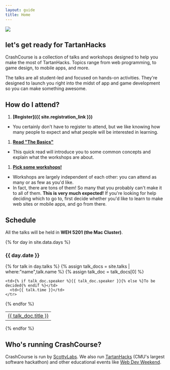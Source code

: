 ```yaml
---
layout: guide
title: Home
---
```


<div class="hero-logo">
  <img src="{{ site.baseurl }}/assets/img/crashcourse-logo.png">
</div>

## let's get ready for TartanHacks

CrashCourse is a collection of talks and workshops designed to help you make the
most of TartanHacks. Topics range from web programming, to game design, to
mobile apps, and more.

The talks are all student-led and focused on hands-on activities. They're
designed to launch you right into the midst of app and game development so you
can make something awesome.


## How do I attend?

1. __[Register]({{ site.registration_link }})__
  - You certainly don't have to register to attend, but we like knowing how many
    people to expect and what people will be interested in learning.
1. __[Read "The Basics"][basics]__
  - This quick read will introduce you to some common concepts and explain what
    the workshops are about.
1. __[Pick some workshops!](#schedule)__
  - Workshops are largely independent of each other: you can attend as many or
    as few as you'd like.
  - In fact, there are tons of them! So many that you probably can't make it to
    all of them. __This is very much expected!__ If you're looking for help
    deciding which to go to, first decide whether you'd like to learn to make
    web sites or mobile apps, and go from there.


## Schedule

All the talks will be held in __WEH 5201 (the Mac Cluster)__.

{% for day in site.data.days %}
### {{ day.date }}

<table class="full-width">
  <tbody>
  {% for talk in day.talks %}
  {% assign talk_docs = site.talks | where:"name",talk.name %}
  {% assign talk_doc = talk_docs[0] %}
    <tr>
      <td><a href="{{ site.baseurl }}{{ talk_doc.url | remove: 'index.html' }}">{{ talk_doc.title }}</a></td>

    <td>{% if talk_doc.speaker %}{{ talk_doc.speaker }}{% else %}To be decided{% endif %}</td>
      <td>{{ talk.time }}</td>
    </tr>
  {% endfor %}
  </tbody>
</table>
{% endfor %}



## Who's running CrashCourse?

CrashCourse is run by [ScottyLabs](https://scottylabs.org). We also run
[TartanHacks](http://tartanhacks.com/) (CMU's largest software hackathon) and
other educational events like [Web Dev Weekend](https://scottylabs.org/wdw/).


[basics]: basics/
[calendar]: https://calendar.google.com/calendar/embed?src=cmu.scottylabs%40gmail.com&ctz=America/New_York

